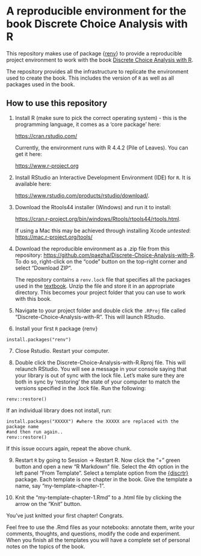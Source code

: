 
<!-- README.md is generated from README.Rmd. Please edit that file -->

# A reproducible environment for the book Discrete Choice Analysis with R

<!-- badges: start -->
<!-- badges: end -->

This repository makes use of package
{[renv](https://rstudio.github.io/renv/)} to provide a reproducible
project environment to work with the book [Discrete Choice Analysis with
R](https://doi.org/10.1007/978-3-031-20719-8).

The repository provides all the infrastructure to replicate the
environment used to create the book. This includes the version of `R` as
well as all packages used in the book.

## How to use this repository

1.  Install R (make sure to pick the correct operating system) - this is
    the programming language, it comes as a ‘core package’ here:

    <https://cran.rstudio.com/>

    Currently, the environment runs with R 4.4.2 (Pile of Leaves). You
    can get it here:

    <https://www.r-project.org>

2.  Install RStudio an Interactive Development Environment (IDE) for
    `R`. It is available here:

    <https://www.rstudio.com/products/rstudio/download/>.

3.  Download the Rtools44 installer (Windows) and run it to install:

    <https://cran.r-project.org/bin/windows/Rtools/rtools44/rtools.html>.

    If using a Mac this may be achieved through installing Xcode
    *untested*: <https://mac.r-project.org/tools/>

4.  Download the reproducible environment as a .zip file from this
    repository:
    <https://github.com/paezha/Discrete-Choice-Analysis-with-R>. To do
    so, right-click on the “code” button on the top-right corner and
    select “Download ZIP”.

    The repository contains a `renv.lock` file that specifies all the
    packages used in the
    [textbook](https://doi.org/10.1007/978-3-031-20719-8). Unzip the
    file and store it in an appropriate directory. This becomes your
    project folder that you can use to work with this book.

5.  Navigate to your project folder and double click the `.RProj` file
    called “Discrete-Choice-Analysis-with-R”. This will launch RStudio.

6.  Install your first `R` package {renv}

<!-- -->

    install.packages("renv")

7.  Close Rstudio. Restart your computer.

8.  Double click the Discrete-Choice-Analysis-with-R.Rproj file. This
    will relaunch RStudio. You will see a message in your console saying
    that your library is out of sync with the lock file. Let’s make sure
    they are both in sync by ‘restoring’ the state of your computer to
    match the versions specified in the .lock file. Run the following:

<!-- -->

    renv::restore()

If an individual library does not install, run:

    install.packages("XXXXX") #where the XXXXX are replaced with the package name
    #and then run again..
    renv::restore()

If this issue occurs again, repeat the above chunk.

9.  Restart `R` by going to Session -\> Restart R. Now click the “+”
    green button and open a new “R Markdown” file. Select the 4th option
    in the left panel “From Template”. Select a template option from the
    [{discrtr}](https://paezha.github.io/discrtr/) package. Each
    template is one chapter in the book. Give the template a name, say
    “my-template-chapter-1”.

10. Knit the “my-template-chapter-1.Rmd” to a .html file by clicking the
    arrow on the “Knit” button.

You’ve just knitted your first chapter! Congrats.

Feel free to use the .Rmd files as your notebooks: annotate them, write
your comments, thoughts, and questions, modify the code and experiment.
When you finish all the templates you will have a complete set of
personal notes on the topics of the book.
